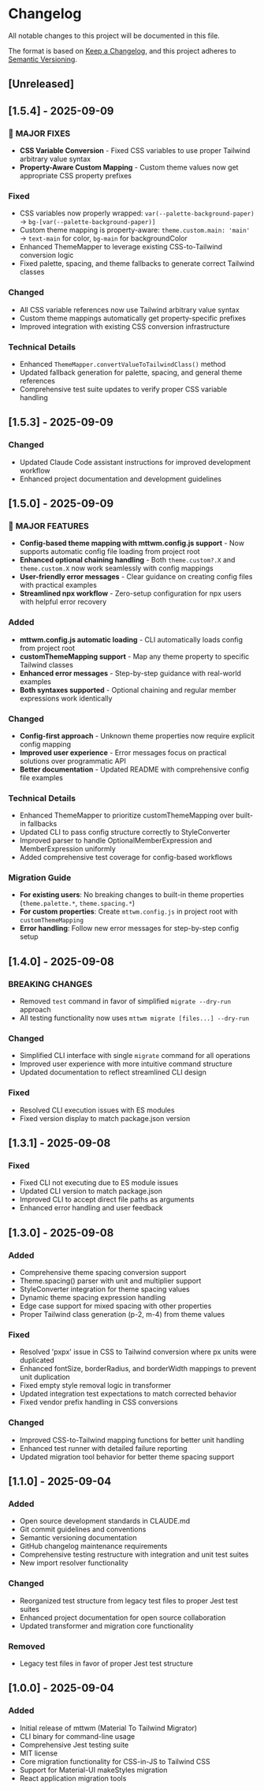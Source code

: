 # Changelog

All notable changes to this project will be documented in this file.

The format is based on [Keep a Changelog](https://keepachangelog.com/en/1.0.0/),
and this project adheres to [Semantic Versioning](https://semver.org/spec/v2.0.0.html).

## [Unreleased]

## [1.5.4] - 2025-09-09

### 🎯 **MAJOR FIXES**
- **CSS Variable Conversion** - Fixed CSS variables to use proper Tailwind arbitrary value syntax
- **Property-Aware Custom Mapping** - Custom theme values now get appropriate CSS property prefixes

### Fixed
- CSS variables now properly wrapped: `var(--palette-background-paper)` → `bg-[var(--palette-background-paper)]`
- Custom theme mapping is property-aware: `theme.custom.main: 'main'` → `text-main` for color, `bg-main` for backgroundColor
- Enhanced ThemeMapper to leverage existing CSS-to-Tailwind conversion logic
- Fixed palette, spacing, and theme fallbacks to generate correct Tailwind classes

### Changed
- All CSS variable references now use Tailwind arbitrary value syntax
- Custom theme mappings automatically get property-specific prefixes
- Improved integration with existing CSS conversion infrastructure

### Technical Details
- Enhanced `ThemeMapper.convertValueToTailwindClass()` method
- Updated fallback generation for palette, spacing, and general theme references
- Comprehensive test suite updates to verify proper CSS variable handling

## [1.5.3] - 2025-09-09

### Changed
- Updated Claude Code assistant instructions for improved development workflow
- Enhanced project documentation and development guidelines

## [1.5.0] - 2025-09-09

### 🎯 **MAJOR FEATURES**
- **Config-based theme mapping with mttwm.config.js support** - Now supports automatic config file loading from project root
- **Enhanced optional chaining handling** - Both `theme.custom?.X` and `theme.custom.X` now work seamlessly with config mappings
- **User-friendly error messages** - Clear guidance on creating config files with practical examples
- **Streamlined npx workflow** - Zero-setup configuration for npx users with helpful error recovery

### Added
- **mttwm.config.js automatic loading** - CLI automatically loads config from project root
- **customThemeMapping support** - Map any theme property to specific Tailwind classes
- **Enhanced error messages** - Step-by-step guidance with real-world examples
- **Both syntaxes supported** - Optional chaining and regular member expressions work identically

### Changed
- **Config-first approach** - Unknown theme properties now require explicit config mapping
- **Improved user experience** - Error messages focus on practical solutions over programmatic API
- **Better documentation** - Updated README with comprehensive config file examples

### Technical Details
- Enhanced ThemeMapper to prioritize customThemeMapping over built-in fallbacks
- Updated CLI to pass config structure correctly to StyleConverter
- Improved parser to handle OptionalMemberExpression and MemberExpression uniformly
- Added comprehensive test coverage for config-based workflows

### Migration Guide
- **For existing users**: No breaking changes to built-in theme properties (`theme.palette.*`, `theme.spacing.*`)
- **For custom properties**: Create `mttwm.config.js` in project root with `customThemeMapping`
- **Error handling**: Follow new error messages for step-by-step config setup

## [1.4.0] - 2025-09-08

### BREAKING CHANGES
- Removed `test` command in favor of simplified `migrate --dry-run` approach
- All testing functionality now uses `mttwm migrate [files...] --dry-run`

### Changed  
- Simplified CLI interface with single `migrate` command for all operations
- Improved user experience with more intuitive command structure
- Updated documentation to reflect streamlined CLI design

### Fixed
- Resolved CLI execution issues with ES modules
- Fixed version display to match package.json version

## [1.3.1] - 2025-09-08

### Fixed
- Fixed CLI not executing due to ES module issues
- Updated CLI version to match package.json
- Improved CLI to accept direct file paths as arguments
- Enhanced error handling and user feedback

## [1.3.0] - 2025-09-08

### Added
- Comprehensive theme spacing conversion support
- Theme.spacing() parser with unit and multiplier support
- StyleConverter integration for theme spacing values
- Dynamic theme spacing expression handling
- Edge case support for mixed spacing with other properties
- Proper Tailwind class generation (p-2, m-4) from theme values

### Fixed
- Resolved 'pxpx' issue in CSS to Tailwind conversion where px units were duplicated
- Enhanced fontSize, borderRadius, and borderWidth mappings to prevent unit duplication
- Fixed empty style removal logic in transformer
- Updated integration test expectations to match corrected behavior
- Fixed vendor prefix handling in CSS conversions

### Changed
- Improved CSS-to-Tailwind mapping functions for better unit handling
- Enhanced test runner with detailed failure reporting
- Updated migration tool behavior for better theme spacing support

## [1.1.0] - 2025-09-04

### Added
- Open source development standards in CLAUDE.md
- Git commit guidelines and conventions
- Semantic versioning documentation
- GitHub changelog maintenance requirements
- Comprehensive testing restructure with integration and unit test suites
- New import resolver functionality

### Changed
- Reorganized test structure from legacy test files to proper Jest test suites
- Enhanced project documentation for open source collaboration
- Updated transformer and migration core functionality

### Removed
- Legacy test files in favor of proper Jest test structure

## [1.0.0] - 2025-09-04

### Added
- Initial release of mttwm (Material To Tailwind Migrator)
- CLI binary for command-line usage
- Comprehensive Jest testing suite
- MIT license
- Core migration functionality for CSS-in-JS to Tailwind CSS
- Support for Material-UI makeStyles migration
- React application migration tools